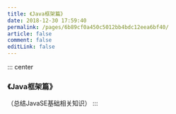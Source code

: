 ```yaml
---
title: 《Java框架篇》
date: 2018-12-30 17:59:40
permalink: /pages/6b89cf0a450c5012bb4bdc12eea6bf40/
article: false
comment: false
editLink: false
---
```


::: center
  ### 《Java框架篇》
  （总结JavaSE基础相关知识）
:::